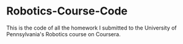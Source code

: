 # Robotics-Course-Code
This is the code of all the homework I submitted to the University of Pennsylvania's Robotics course on Coursera.
